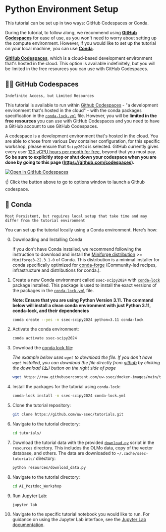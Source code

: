 # Python Environment Setup

This tutorial can be set up in two ways: GitHub Codespaces or Conda.

During the tutorial, to follow along, we recommend using
[**GitHub Codespaces**](#github-codespaces) for ease of use, as you won't need
to worry about setting up the compute environment. However, if you would like to
set up the tutorial on your local machine, you can use [**Conda**](#conda).

[**GitHub Codespaces**](#github-codespaces), which is a cloud-based development
environment that's hosted in the cloud. This option is available indefinitely,
but you will be limited in the free resources you can use with GitHub
Codespaces.

## 🐱‍💻 GitHub Codespaces

```{note}
Indefinite Access, but Limited Resources
```

This tutorial is available to run within
[Github Codespaces](https://github.com/features/codespaces) - "a development
environment that's hosted in the cloud" - with the conda packages specification
in the
[`conda-lock.yml`](https://raw.githubusercontent.com/uw-ssec/docker-images/main/tutorial-scipy-2024/conda-lock.yml)
file. However, you will be **limited in the free resources** you can use with
GitHub Codespaces and you need to have a GitHub account to use GitHub
Codespaces.

A codespace is a development environment that's hosted in the cloud. You are
able to chose from various Dev container configuration, for this specific
workshop, please ensure that `Scipy2024` is selected. GitHub currently gives
every user
[120 vCPU hours per month for free](https://docs.github.com/en/billing/managing-billing-for-github-codespaces/about-billing-for-github-codespaces#monthly-included-storage-and-core-hours-for-personal-accounts),
beyond that you must pay. **So be sure to explicitly stop or shut down your
codespace when you are done by going to this page
(https://github.com/codespaces).**

<a title="Create New AI in Science Postdoc Workshop Codespaces" href="https://github.com/codespaces/new/uw-ssec/tutorials/tree/main?devcontainer_path=.devcontainer%2FScipy2024%2Fdevcontainer.json&quickstart=1" target="_blank"><img src="https://github.com/codespaces/badge.svg" alt="Open in GitHub Codespaces"/></a>

☝️ Click the button above to go to options window to launch a Github codespace.

## 🐍 Conda

```{note}
Most Persistent, but requires local setup that take time and may differ from the tutorial environment
```

You can set up the tutorial locally using a Conda environment. Here's how:

0. Downloading and Installing Conda

   If you don't have Conda installed, we recommend following the instruction to
   download and install the
   [Miniforge distribution](https://github.com/conda-forge/miniforge) >=
   `Miniforge3-22.3.1-0` of Conda. This distribution is a minimal installer for
   conda specifically optimized for [conda-forge](https://conda-forge.org/)
   (Community-led recipes, infrastructure and distributions for conda.).

1. Create a new Conda environment called `ssec-scipy2024` with
   [`conda-lock`](https://github.com/conda/conda-lock) package installed. This
   package is used to install the exact versions of the packages in the
   [`conda-lock.yml`](https://raw.githubusercontent.com/uw-ssec/docker-images/main/tutorial-scipy-2024/conda-lock.yml)
   file.

   **Note: Ensure that you are using Python Version 3.11. The command below will
   install a clean conda environment with just Python 3.11, conda-lock, and
   their dependencies**

   ```bash
   conda create --yes -n ssec-scipy2024 python=3.11 conda-lock
   ```

2. Activate the conda environment:

   ```bash
   conda activate ssec-scipy2024
   ```

3. Download the
   <a title="SciPy2024 Conda Lock File" href="https://raw.githubusercontent.com/uw-ssec/docker-images/main/tutorial-scipy-2024/conda-lock.yml" download>conda
   lock file</a>:

   _The example below uses `wget` to download the file. If you don't have `wget`
   installed, you can download the file directly from
   [github](https://raw.githubusercontent.com/uw-ssec/docker-images/main/tutorial-scipy-2024/conda-lock.yml)
   by clicking the download
   (<svg aria-hidden="true" focusable="false" role="img" class="octicon octicon-download" viewBox="0 0 16 16" width="16" height="16" fill="currentColor" style="display: inline-block; user-select: none; vertical-align: text-bottom; overflow: visible;"><path d="M2.75 14A1.75 1.75 0 0 1 1 12.25v-2.5a.75.75 0 0 1 1.5 0v2.5c0 .138.112.25.25.25h10.5a.25.25 0 0 0 .25-.25v-2.5a.75.75 0 0 1 1.5 0v2.5A1.75 1.75 0 0 1 13.25 14Z"></path><path d="M7.25 7.689V2a.75.75 0 0 1 1.5 0v5.689l1.97-1.969a.749.749 0 1 1 1.06 1.06l-3.25 3.25a.749.749 0 0 1-1.06 0L4.22 6.78a.749.749 0 1 1 1.06-1.06l1.97 1.969Z"></path></svg>)
   button on the right side of page_

   ```bash
   wget https://raw.githubusercontent.com/uw-ssec/docker-images/main/tutorial-scipy-2024/conda-lock.yml
   ```

4. Install the packages for the tutorial using `conda-lock`:

   ```bash
   conda-lock install -n ssec-scipy2024 conda-lock.yml
   ```

5. Clone the tutorial repository:

   ```bash
   git clone https://github.com/uw-ssec/tutorials.git
   ```

6. Navigate to the tutorial directory:

   ```bash
   cd tutorials/
   ```

7. Download the tutorial data with the provided
   [`download.py`](../../resources/download_data.py) script in the `resources`
   directory. This includes the OLMo data, copy of the vector database, and
   others. The data are downloaded to `~/.cache/ssec-tutorials/` directory:

   ```bash
   python resources/download_data.py
   ```

8. Navigate to the tutorial directory:

   ```bash
   cd AI_Postdoc_Workshop
   ```

9. Run Jupyter Lab:

   ```bash
   jupyter lab
   ```

10. Navigate to the specific tutorial notebook you would like to run. For
    guidance on using the Jupyter Lab interface, see the
    [Jupyter Lab documentation](https://jupyterlab.readthedocs.io/en/stable/user/interface.html).
